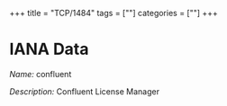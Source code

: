 +++
title = "TCP/1484"
tags = [""]
categories = [""]
+++

# IANA Data

_Name:_ confluent

_Description:_ Confluent License Manager


